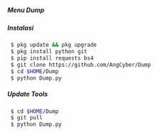 ##### Menu Dump

##### Instalasi
``` bash
 $ pkg update && pkg upgrade
 $ pkg install python git
 $ pip install requests bs4
 $ git clone https://github.com/AngCyber/Dump
 $ cd $HOME/Dump
 $ python Dump.py
```
##### Update Tools
``` Bash
 $ cd $HOME/Dump
 $ git pull
 $ python Dump.py
```
